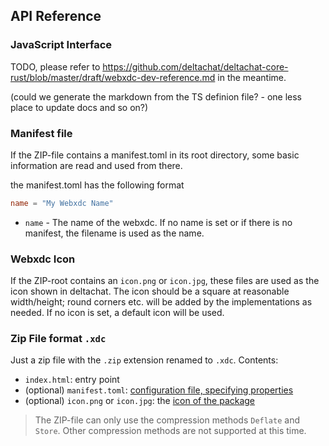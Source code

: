 ## API Reference

### JavaScript Interface

TODO, please refer to <https://github.com/deltachat/deltachat-core-rust/blob/master/draft/webxdc-dev-reference.md> in the meantime.

(could we generate the markdown from the TS definion file? - one less place to update docs and so on?)

### Manifest file <a id="manifest"></a>

If the ZIP-file contains a manifest.toml in its root directory, some basic information are read and used from there.

the manifest.toml has the following format

```toml
name = "My Webxdc Name"
```

- `name` - The name of the webxdc. If no name is set or if there is no manifest, the filename is used as the name.

### Webxdc Icon <a id="icon"></a>

If the ZIP-root contains an `icon.png` or `icon.jpg`, these files are used as the icon shown in deltachat. The icon should be a square at reasonable width/height; round corners etc. will be added by the implementations as needed. If no icon is set, a default icon will be used.

### Zip File format `.xdc` <a id="zip-format"></a>

Just a zip file with the `.zip` extension renamed to `.xdc`.
Contents:

- `index.html`: entry point
- (optional) `manifest.toml`: [configuration file, specifying properties](#manifest)
- (optional) `icon.png` or `icon.jpg`: the [icon of the package](#icon)


> The ZIP-file can only use the compression methods `Deflate` and `Store`. Other compression methods are not supported at this time.
